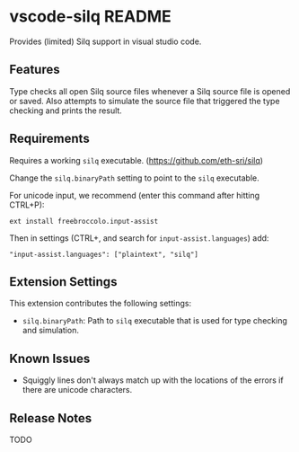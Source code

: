 # vscode-silq README

Provides (limited) Silq support in visual studio code.

## Features

Type checks all open Silq source files whenever a Silq source file is opened or saved.
Also attempts to simulate the source file that triggered the type checking and prints the result.

## Requirements

Requires a working `silq` executable. (https://github.com/eth-sri/silq)

Change the `silq.binaryPath` setting to point to the `silq` executable.

For unicode input, we recommend (enter this command after hitting CTRL+P):
```
ext install freebroccolo.input-assist
```
Then in settings (CTRL+, and search for `input-assist.languages`) add:
```
"input-assist.languages": ["plaintext", "silq"]
```

## Extension Settings

This extension contributes the following settings:

* `silq.binaryPath`: Path to `silq` executable that is used for type checking and simulation.

## Known Issues

- Squiggly lines don't always match up with the locations of the errors if there are unicode characters.

## Release Notes

TODO
